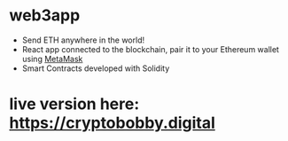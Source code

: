 # web3app 
- Send ETH anywhere in the world!
- React app connected to the blockchain, pair it to your Ethereum wallet using [MetaMask](https://metamask.io/)
-  Smart Contracts developed with Solidity
# live version here: https://cryptobobby.digital
